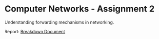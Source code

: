 # Computer Networks - Assignment 2
Understanding forwarding mechanisms in networking.

Report:
[Breakdown Document](https://drive.google.com/drive/folders/1DMzNr1qICyhccNvOAVa9jtB2kxmflA_X)
